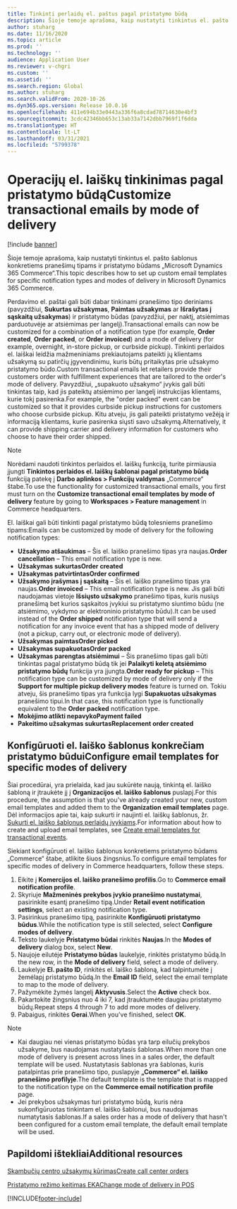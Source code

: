 ```yaml
---
title: Tinkinti perlaidų el. paštus pagal pristatymo būdą
description: Šioje temoje aprašoma, kaip nustatyti tinkintus el. pašto šablonus konkretiems pranešimų tipams ir pristatymo būdams „Microsoft Dynamics 365 Commerce“.
author: stuharg
ms.date: 11/16/2020
ms.topic: article
ms.prod: ''
ms.technology: ''
audience: Application User
ms.reviewer: v-chgri
ms.custom: ''
ms.assetid: ''
ms.search.region: Global
ms.author: stuharg
ms.search.validFrom: 2020-10-26
ms.dyn365.ops.version: Release 10.0.16
ms.openlocfilehash: 411e694b33e0443a336f6a8cdad78714630e4bf3
ms.sourcegitcommit: 3cdc42346bb653c13ab33a7142dbb7969f1f6dda
ms.translationtype: HT
ms.contentlocale: lt-LT
ms.lasthandoff: 03/31/2021
ms.locfileid: "5799378"
---
```

# <a name="customize-transactional-emails-by-mode-of-delivery"></a><span data-ttu-id="5f12e-103">Operacijų el. laiškų tinkinimas pagal pristatymo būdą</span><span class="sxs-lookup"><span data-stu-id="5f12e-103">Customize transactional emails by mode of delivery</span></span>

[!include [banner](includes/banner.md)]

<span data-ttu-id="5f12e-104">Šioje temoje aprašoma, kaip nustatyti tinkintus el. pašto šablonus konkretiems pranešimų tipams ir pristatymo būdams „Microsoft Dynamics 365 Commerce“.</span><span class="sxs-lookup"><span data-stu-id="5f12e-104">This topic describes how to set up custom email templates for specific notification types and modes of delivery in Microsoft Dynamics 365 Commerce.</span></span>

<span data-ttu-id="5f12e-105">Perdavimo el. paštai gali būti dabar tinkinami pranešimo tipo deriniams (pavyzdžiui, **Sukurtas užsakymas**, **Paimtas užsakymas** ar **Išrašytas į sąskaitą užsakymas**) ir pristatymo būdas (pavyzdžiui, per naktį, atsiėmimas parduotuvėje ar atsiėmimas per langelį).</span><span class="sxs-lookup"><span data-stu-id="5f12e-105">Transactional emails can now be customized for a combination of a notification type (for example, **Order created**, **Order packed**, or **Order invoiced**) and a mode of delivery (for example, overnight, in-store pickup, or curbside pickup).</span></span> <span data-ttu-id="5f12e-106">Tinkinti perlaidos el. laiškai leidžia mažmeniniams prekiautojams pateikti jų klientams užsakymą su patirčių įgyvendinimu, kuris būtų pritaikytas prie užsakymo pristatymo būdo.</span><span class="sxs-lookup"><span data-stu-id="5f12e-106">Custom transactional emails let retailers provide their customers order with fulfillment experiences that are tailored to the order's mode of delivery.</span></span> <span data-ttu-id="5f12e-107">Pavyzdžiui, „supakuoto užsakymo“ įvykis gali būti tinkintas taip, kad jis pateiktų atsiėmimo per langelį instrukcijas klientams, kurie tokį pasirenka.</span><span class="sxs-lookup"><span data-stu-id="5f12e-107">For example, the "order packed" event can be customized so that it provides curbside pickup instructions for customers who choose curbside pickup.</span></span> <span data-ttu-id="5f12e-108">Kitu atveju, jis gali pateikti pristatymo vežėją ir informaciją klientams, kurie pasirenka siųsti savo užsakymą.</span><span class="sxs-lookup"><span data-stu-id="5f12e-108">Alternatively, it can provide shipping carrier and delivery information for customers who choose to have their order shipped.</span></span>

> [!NOTE]
> <span data-ttu-id="5f12e-109">Norėdami naudoti tinkintos perlaidos el. laiškų funkciją, turite pirmiausia įjungti **Tinkintos perlaidos el. laiškų šablonai pagal pristatymo būdą** funkciją patekę į **Darbo aplinkos \> Funkcijų valdymas** „Commerce“ štabe.</span><span class="sxs-lookup"><span data-stu-id="5f12e-109">To use the functionality for customized transactional emails, you first must turn on the **Customize transactional email templates by mode of delivery** feature by going to **Workspaces \> Feature management** in Commerce headquarters.</span></span>

<span data-ttu-id="5f12e-110">El. laiškai gali būti tinkinti pagal pristatymo būdą tolesniems pranešimo tipams:</span><span class="sxs-lookup"><span data-stu-id="5f12e-110">Emails can be customized by mode of delivery for the following notification types:</span></span>

- <span data-ttu-id="5f12e-111">**Užsakymo atšaukimas** – Šis el. laiško pranešimo tipas yra naujas.</span><span class="sxs-lookup"><span data-stu-id="5f12e-111">**Order cancellation** – This email notification type is new.</span></span>
- <span data-ttu-id="5f12e-112">**Užsakymas sukurtas**</span><span class="sxs-lookup"><span data-stu-id="5f12e-112">**Order created**</span></span>
- <span data-ttu-id="5f12e-113">**Užsakymas patvirtintas**</span><span class="sxs-lookup"><span data-stu-id="5f12e-113">**Order confirmed**</span></span>
- <span data-ttu-id="5f12e-114">**Užsakymo įrašymas į sąskaitą** – Šis el. laiško pranešimo tipas yra naujas.</span><span class="sxs-lookup"><span data-stu-id="5f12e-114">**Order invoiced** – This email notification type is new.</span></span> <span data-ttu-id="5f12e-115">Jis gali būti naudojamas vietoje **Išsiųsto užsakymo** pranešimo tipas, kuris nusiųs pranešimą bet kurios sąskaitos įvykiui su pristatymo siuntimo būdu (ne atsiėmimo, vykdymo ar elektroninio pristatymo būdu).</span><span class="sxs-lookup"><span data-stu-id="5f12e-115">It can be used instead of the **Order shipped** notification type that will send a notification for any invoice event that has a shipped mode of delivery (not a pickup, carry out, or electronic mode of delivery).</span></span>
- <span data-ttu-id="5f12e-116">**Užsakymas paimtas**</span><span class="sxs-lookup"><span data-stu-id="5f12e-116">**Order picked**</span></span>
- <span data-ttu-id="5f12e-117">**Užsakymas supakuotas**</span><span class="sxs-lookup"><span data-stu-id="5f12e-117">**Order packed**</span></span>
- <span data-ttu-id="5f12e-118">**Užsakymas parengtas atsiėmimui** – Šis pranešimo tipas gali būti tinkintas pagal pristatymo būdą tik jei **Palaikyti keletą atsiėmimo pristatymo būdų** funkcija yra įjungta.</span><span class="sxs-lookup"><span data-stu-id="5f12e-118">**Order ready for pickup** – This notification type can be customized by mode of delivery only if the **Support for multiple pickup delivery modes** feature is turned on.</span></span> <span data-ttu-id="5f12e-119">Tokiu atveju, šis pranešimo tipas yra funkcija lygi **Supakuotas užsakymas** pranešimo tipui.</span><span class="sxs-lookup"><span data-stu-id="5f12e-119">In that case, this notification type is functionally equivalent to the **Order packed** notification type.</span></span>
- <span data-ttu-id="5f12e-120">**Mokėjimo atlikti nepavyko**</span><span class="sxs-lookup"><span data-stu-id="5f12e-120">**Payment failed**</span></span>
- <span data-ttu-id="5f12e-121">**Pakeitimo užsakymas sukurtas**</span><span class="sxs-lookup"><span data-stu-id="5f12e-121">**Replacement order created**</span></span>

## <a name="configure-email-templates-for-specific-modes-of-delivery"></a><span data-ttu-id="5f12e-122">Konfigūruoti el. laiško šablonus konkrečiam pristatymo būdui</span><span class="sxs-lookup"><span data-stu-id="5f12e-122">Configure email templates for specific modes of delivery</span></span>

<span data-ttu-id="5f12e-123">Šiai procedūrai, yra prielaida, kad jau sukūrėte naują, tinkintą el. laiško šabloną ir įtraukėte jį į **Organizacijos el. laiško šablonus** puslapį.</span><span class="sxs-lookup"><span data-stu-id="5f12e-123">For this procedure, the assumption is that you've already created your new, custom email templates and added them to the **Organization email templates** page.</span></span> <span data-ttu-id="5f12e-124">Dėl informacijos apie tai, kaip sukurti ir naujinti el. laiškų šablonus, žr. [Sukurti el. laiško šablonus perlaidų įvykiams](email-templates-transactions.md).</span><span class="sxs-lookup"><span data-stu-id="5f12e-124">For information about how to create and upload email templates, see [Create email templates for transactional events](email-templates-transactions.md).</span></span>

<span data-ttu-id="5f12e-125">Siekiant konfigūruoti el. laiško šablonus konkretiems pristatymo būdams „Commerce“ štabe, atlikite šiuos žingsnius.</span><span class="sxs-lookup"><span data-stu-id="5f12e-125">To configure email templates for specific modes of delivery in Commerce headquarters, follow these steps.</span></span>

1. <span data-ttu-id="5f12e-126">Eikite į **Komercijos el. laiško pranešimo profilis**.</span><span class="sxs-lookup"><span data-stu-id="5f12e-126">Go to **Commerce email notification profile**.</span></span>
1. <span data-ttu-id="5f12e-127">Skyriuje **Mažmeninės prekybos įvykio pranešimo nustatymai**, pasirinkite esantį pranešimo tipą.</span><span class="sxs-lookup"><span data-stu-id="5f12e-127">Under **Retail event notification settings**, select an existing notification type.</span></span>
1. <span data-ttu-id="5f12e-128">Pasirinkus pranešimo tipą, pasirinkite **Konfigūruoti pristatymo būdus**.</span><span class="sxs-lookup"><span data-stu-id="5f12e-128">While the notification type is still selected, select **Configure modes of delivery**.</span></span>
1. <span data-ttu-id="5f12e-129">Teksto laukelyje **Pristatymo būdai** rinkitės **Naujas**.</span><span class="sxs-lookup"><span data-stu-id="5f12e-129">In the **Modes of delivery** dialog box, select **New**.</span></span>
1. <span data-ttu-id="5f12e-130">Naujoje eilutėje **Pristatymo būdas** laukelyje, rinkitės pristatymo būdą.</span><span class="sxs-lookup"><span data-stu-id="5f12e-130">In the new row, in the **Mode of delivery** field, select a mode of delivery.</span></span>
1. <span data-ttu-id="5f12e-131">Laukelyje **El. pašto ID**, rinkitės el. laiško šabloną, kad talpintumėte į žemėlapį pristatymo būdą.</span><span class="sxs-lookup"><span data-stu-id="5f12e-131">In the **Email ID** field, select the email template to map to the mode of delivery.</span></span>
1. <span data-ttu-id="5f12e-132">Pažymėkite žymės langelį **Aktyvusis**.</span><span class="sxs-lookup"><span data-stu-id="5f12e-132">Select the **Active** check box.</span></span>
1. <span data-ttu-id="5f12e-133">Pakartokite žingsnius nuo 4 iki 7, kad įtrauktumėte daugiau pristatymo būdų.</span><span class="sxs-lookup"><span data-stu-id="5f12e-133">Repeat steps 4 through 7 to add more modes of delivery.</span></span>
1. <span data-ttu-id="5f12e-134">Pabaigus, rinkitės **Gerai**.</span><span class="sxs-lookup"><span data-stu-id="5f12e-134">When you've finished, select **OK**.</span></span>

> [!NOTE]
> - <span data-ttu-id="5f12e-135">Kai daugiau nei vienas pristatymo būdas yra tarp eilučių prekybos užsakyme, bus naudojamas nustatytasis šablonas.</span><span class="sxs-lookup"><span data-stu-id="5f12e-135">When more than one mode of delivery is present across lines in a sales order, the default template will be used.</span></span> <span data-ttu-id="5f12e-136">Nustatytasis šablonas yra šablonas, kuris patalpintas prie pranešimo tipo, puslapyje **„Commerce“ el. laiško pranešimo profilyje**.</span><span class="sxs-lookup"><span data-stu-id="5f12e-136">The default template is the template that is mapped to the notification type on the **Commerce email notification profile** page.</span></span>
> - <span data-ttu-id="5f12e-137">Jei prekybos užsakymas turi pristatymo būdą, kuris nėra sukonfigūruotas tinkintam el. laiško šablonui, bus naudojamas numatytasis šablonas.</span><span class="sxs-lookup"><span data-stu-id="5f12e-137">If a sales order has a mode of delivery that hasn't been configured for a custom email template, the default email template will be used.</span></span>

## <a name="additional-resources"></a><span data-ttu-id="5f12e-138">Papildomi ištekliai</span><span class="sxs-lookup"><span data-stu-id="5f12e-138">Additional resources</span></span>

[<span data-ttu-id="5f12e-139">Skambučių centro užsakymų kūrimas</span><span class="sxs-lookup"><span data-stu-id="5f12e-139">Create call center orders</span></span>](tasks/create-call-center-orders.md)

[<span data-ttu-id="5f12e-140">Pristatymo režimo keitimas EKA</span><span class="sxs-lookup"><span data-stu-id="5f12e-140">Change mode of delivery in POS</span></span>](pos-change-delivery-mode.md)


[!INCLUDE[footer-include](../includes/footer-banner.md)]